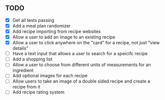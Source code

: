 ## TODO

- [x] Get all tests passing
- [x] Add a meal plan randomizer
- [x] Add recipe importing from recipe websites
- [x] Allow a user to add an image to an existing recipe
- [x] Allow a user to click anywhere on the "card" for a recipe, not just "view details"
- [ ] Have a text input that allows a user to search for a speicifc recipe
- [ ] Add a shopping list
- [ ] Allow a user to choose from different units of measurements for an ingredient
- [ ] Add optional images for each recipe
- [ ] Allow users to take an image of a double sided recipe and create a recipe from it
- [ ] Add recipe rating system
